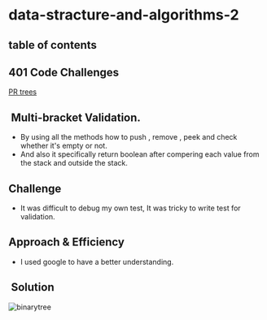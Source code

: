 # data-stracture-and-algorithms-2

## table of contents 

## 401 Code Challenges

[PR trees]()

##  Multi-bracket Validation.

- By using all the methods how to push , remove , peek and check whether it's empty or not.
- And also it specifically return boolean after compering each value from the stack and outside the stack.

## Challenge

- It was difficult to debug my own test, It was tricky to write test for validation.

## Approach & Efficiency

- I used google to have a better understanding.

##  Solution

![binarytree](./assets/image/binarytree.jpg)
